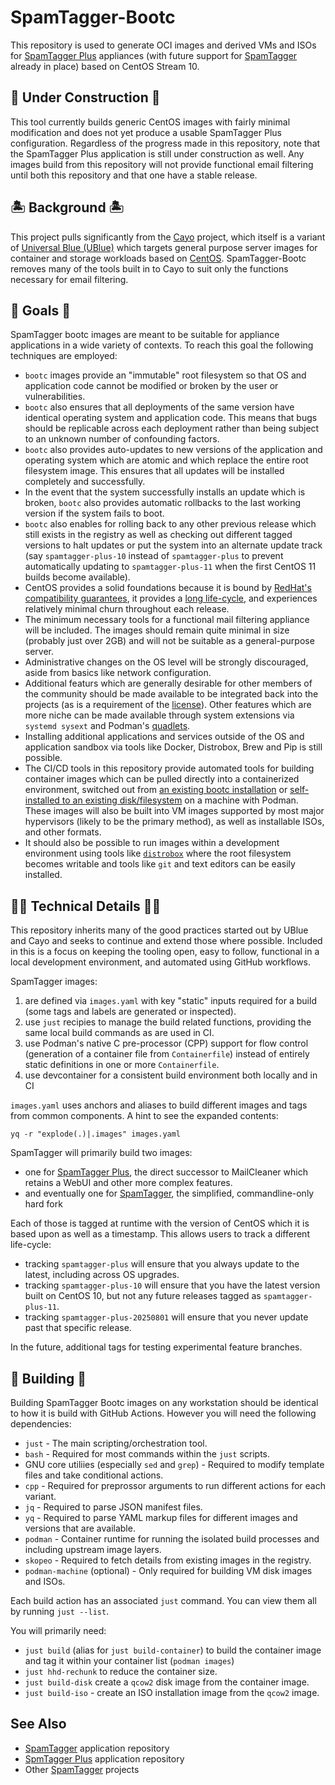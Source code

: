 # SpamTagger-Bootc

This repository is used to generate OCI images and derived VMs and ISOs for [SpamTagger Plus](https://github.com/SpamTagger/SpamTagger-Plus) appliances (with future support for [SpamTagger](https://github.com/SpamTagger/SpamTagger) already in place) based on CentOS Stream 10.

## 🚧 Under Construction 🚧

This tool currently builds generic CentOS images with fairly minimal modification and does not yet produce a usable SpamTagger Plus configuration. Regardless of the progress made in this repository, note that the SpamTagger Plus application is still under construction as well. Any images build from this repository will not provide functional email filtering until both this repository and that one have a stable release.

## 🏝️ Background 🏝️

This project pulls significantly from the [Cayo](https://github.com/ublue-os/cayo) project, which itself is a variant of [Universal Blue (UBlue)](https://github.com/ublue-os) which targets general purpose server images for container and storage workloads based on [CentOS](https://gitlab.com/redhat/centos-stream/containers/bootc/-/tree/c10s). SpamTagger-Bootc removes many of the tools built in to Cayo to suit only the functions necessary for email filtering.

## 🥅 Goals 🥅

SpamTagger bootc images are meant to be suitable for appliance applications in a wide variety of contexts. To reach this goal the following techniques are employed:

- `bootc` images provide an "immutable" root filesystem so that OS and application code cannot be modified or broken by the user or vulnerabilities. 
- `bootc` also ensures that all deployments of the same version have identical operating system and application code. This means that bugs should be replicable across each deployment rather than being subject to an unknown number of confounding factors.
- `bootc` also provides auto-updates to new versions of the application and operating system which are atomic and which replace the entire root filesystem image. This ensures that all updates will be installed completely and successfully.
- In the event that the system successfully installs an update which is broken, `bootc` also provides automatic rollbacks to the last working version if the system fails to boot.
- `bootc` also enables for rolling back to any other previous release which still exists in the registry as well as checking out different tagged versions to halt updates or put the system into an alternate update track (say `spamtagger-plus-10` instead of `spamtagger-plus` to prevent automatically updating to `spamtagger-plus-11` when the first CentOS 11 builds become available).
- CentOS provides a solid foundations because it is bound by [RedHat's compatibility guarantees](https://access.redhat.com/articles/rhel10-abi-compatibility), it provides a [long life-cycle](https://access.redhat.com/support/policy/updates/errata#Life_Cycle_Dates), and experiences relatively minimal churn throughout each release.
- The minimum necessary tools for a functional mail filtering appliance will be included. The images should remain quite minimal in size (probably just over 2GB) and will not be suitable as a general-purpose server.
- Administrative changes on the OS level will be strongly discouraged, aside from basics like network configuration.
- Additional featurs which are generally desirable for other members of the community should be made available to be integrated back into the projects (as is a requirement of the [license](https://github.com/SpamTagger-Bootc/blob/main/LICENSE.md)). Other features which are more niche can be made available through system extensions via `systemd sysext` and Podman's [quadlets](https://github.com/containers/appstore). 
- Installing additional applications and services outside of the OS and application sandbox via tools like Docker, Distrobox, Brew and Pip is still possible.
- The CI/CD tools in this repository provide automated tools for building container images which can be pulled directly into a containerized environment, switched out from [an existing bootc installation](https://github.com/bootc-dev/bootc/blob/main/docs/src/man/bootc-switch.md) or [self-installed to an existing disk/filesystem](https://bootc-dev.github.io/bootc//bootc-install.html#executing-bootc-install) on a machine with Podman. These images will also be built into VM images supported by most major hypervisors (likely to be the primary method), as well as installable ISOs, and other formats.
- It should also be possible to run images within a development environment using tools like
[`distrobox`](https://distrobox.it) where the root filesystem becomes writable and tools like `git` and text editors can be easily installed.

## 🧑‍🔧 Technical Details 🧑‍🔧

This repository inherits many of the good practices started out by UBlue and Cayo and seeks to continue and extend those where possible. Included in this is a focus on keeping the tooling open, easy to follow, functional in a local development environment, and automated using GitHub workflows.

SpamTagger images:

1. are defined via `images.yaml` with key "static" inputs required for a build (some tags and labels are generated or inspected).
2. use `just` recipies to manage the build related functions, providing the same local build commands as are used in CI.
3. use Podman's native C pre-processor (CPP) support for flow control (generation of a container file from `Containerfile`) instead of entirely static definitions in one or more `Containerfile`.
4. use devcontainer for a consistent build environment both locally and in CI

`images.yaml` uses anchors and aliases to build different images and tags from common components. A hint to see the expanded contents:

```
yq -r "explode(.)|.images" images.yaml
```

SpamTagger will primarily build two images:
- one for [SpamTagger Plus](https://github.com/SpamTagger/SpamTagger-Plus), the direct successor to MailCleaner which retains a WebUI and other more complex features.
- and eventually one for [SpamTagger](https://github.com/SpamTagger/SpamTagger), the simplified, commandline-only hard fork 

Each of those is tagged at runtime with the version of CentOS which it is based upon as well as a timestamp. This allows users to track a different life-cycle:

- tracking `spamtagger-plus` will ensure that you always update to the latest, including across OS upgrades.
- tracking `spamtagger-plus-10` will ensure that you have the latest version built on CentOS 10, but not any future releases tagged as `spamtagger-plus-11`.
- tracking `spamtagger-plus-20250801` will ensure that you never update past that specific release.

In the future, additional tags for testing experimental feature branches.

## 🔨 Building 🔨

Building SpamTagger Bootc images on any workstation should be identical to how it is build with GitHub Actions. However you will need the following dependencies:

- `just` - The main scripting/orchestration tool.
- `bash` - Required for most commands within the `just` scripts.
- GNU core utiliies (especially `sed` and `grep`) - Required to modify template files and take conditional actions.
- `cpp` - Required for preprossor arguments to run different actions for each variant.
- `jq` - Required to parse JSON manifest files.
- `yq` - Required to parse YAML markup files for different images and versions that are available.
- `podman` - Container runtime for running the isolated build processes and including upstream image layers.
- `skopeo` - Required to fetch details from existing images in the registry.
- `podman-machine` (optional) - Only required for building VM disk images and ISOs.

Each build action has an associated `just` command. You can view them all by running `just --list`.

You will primarily need:

- `just build` (alias for `just build-container`) to build the container image and tag it within your container list (`podman images`)
- `just hhd-rechunk` to reduce the container size.
- `just build-disk` create a `qcow2` disk image from the container image.
- `just build-iso` - create an ISO installation image from the `qcow2` image.

## See Also

- [SpamTagger](https://github.com/SpamTagger/SpamTagger) application repository
- [SpmTagger Plus](https://github.com/SpamTagger-Plus) application repository
- Other [SpamTagger](https://github.com/SpamTagger) projects
